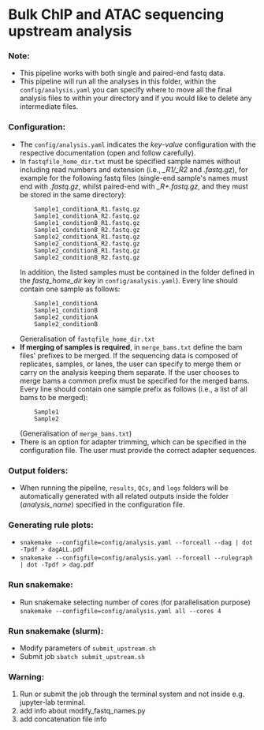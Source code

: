 # Bulk ChIP and ATAC sequencing upstream analysis

### Note:
- This pipeline works with both single and paired-end fastq data.
- This pipeline will run all the analyses in this folder, within the ```config/analysis.yaml``` you can specify where to move all the final analysis files to within your directory and if you would like to delete any intermediate files.

### Configuration:
- The ```config/analysis.yaml``` indicates the *key*-*value* configuration with the respective documentation (open and follow carefully).
- In ```fastqfile_home_dir.txt``` must be specified sample names without including read numbers and extension (i.e., *_R1/_R2* and *.fastq.gz*), for example for the following fastq files (single-end sample's names must end with *.fastq.gz*, whilst paired-end with *_R+.fastq.gz*, and they must be stored in the same directory):
    ```
        Sample1_conditionA_R1.fastq.gz
        Sample1_conditionA_R2.fastq.gz
        Sample1_conditionB_R1.fastq.gz
        Sample1_conditionB_R2.fastq.gz
        Sample2_conditionA_R1.fastq.gz
        Sample2_conditionA_R2.fastq.gz
        Sample2_conditionB_R1.fastq.gz
        Sample2_conditionB_R2.fastq.gz
    ```
    In addition, the listed samples must be contained in the folder defined in the *fastq_home_dir* key in ```config/analysis.yaml```). Every line should contain one sample as follows:
    ```
        Sample1_conditionA
        Sample1_conditionB
        Sample2_conditionA
        Sample2_conditionB
    ```
    Generalisation of ```fastqfile_home_dir.txt``` 
- **If merging of samples is required**, in ```merge_bams.txt``` define the bam files' prefixes to be merged. If the sequencing data is composed of replicates, samples, or lanes, the user can specify to merge them or carry on the analysis keeping them separate. If the user chooses to merge bams a common prefix must be specified for the merged bams. Every line should contain one sample prefix as follows (i.e., a list of all bams to be merged):
    ```
        Sample1
        Sample2
    ```
    (Generalisation of ```merge_bams.txt```)
- There is an option for adapter trimming, which can be specified in the configuration file. The user must provide the correct adapter sequences.

### Output folders:
- When running the pipeline, ```results```, ```QCs```, and ```logs``` folders will be automatically generated with all related outputs inside the folder (*analysis_name*) specified in the configuration file.

### Generating rule plots:
- ```snakemake --configfile=config/analysis.yaml --forceall --dag | dot -Tpdf > dagALL.pdf```
- ```snakemake --configfile=config/analysis.yaml --forceall --rulegraph | dot -Tpdf > dag.pdf```

### Run snakemake:
- Run snakemake selecting number of cores (for parallelisation purpose) ```snakemake --configfile=config/analysis.yaml all --cores 4```

### Run snakemake (slurm):
- Modify parameters of ```submit_upstream.sh```
- Submit job ```sbatch submit_upstream.sh```

### Warning:
1) Run or submit the job through the terminal system and not inside e.g. jupyter-lab terminal.
2) add info about modify_fastq_names.py
3) add concatenation file info